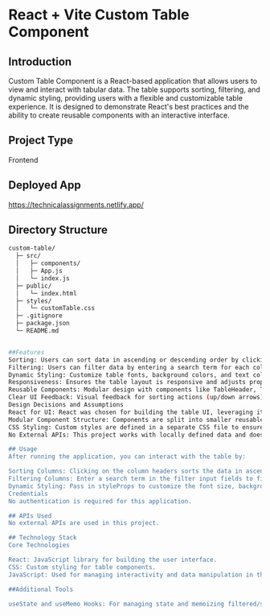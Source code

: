 # React + Vite Custom Table Component

## Introduction
Custom Table Component is a React-based application that allows users to view and interact with tabular data. The table supports sorting, filtering, and dynamic styling, providing users with a flexible and customizable table experience. It is designed to demonstrate React's best practices and the ability to create reusable components with an interactive interface.

## Project Type
Frontend

## Deployed App
https://technicalassignments.netlify.app/

## Directory Structure
```bash
custom-table/
  ├─ src/
  │   ├─ components/
  │   ├─ App.js
  │   └─ index.js
  ├─ public/
  │   └─ index.html
  ├─ styles/
  │   └─ customTable.css
  ├─ .gitignore
  ├─ package.json
  └─ README.md


##Features
Sorting: Users can sort data in ascending or descending order by clicking on the column headers.
Filtering: Users can filter data by entering a search term for each column, allowing for dynamic searching across different table columns.
Dynamic Styling: Customize table fonts, background colors, and text colors through props for a personalized UI.
Responsiveness: Ensures the table layout is responsive and adjusts properly on different screen sizes.
Reusable Components: Modular design with components like TableHeader, TableBody, TableContainer, and FilterInput to maintain clean, maintainable code.
Clear UI Feedback: Visual feedback for sorting actions (up/down arrows) and filtered columns.
Design Decisions and Assumptions
React for UI: React was chosen for building the table UI, leveraging its functional components and hooks (useState, useMemo) for managing state and UI logic.
Modular Component Structure: Components are split into smaller reusable parts (TableHeader, TableBody, etc.) for easy maintenance and scalability.
CSS Styling: Custom styles are defined in a separate CSS file to ensure clarity and maintainability.
No External APIs: This project works with locally defined data and doesn't rely on external APIs.

## Usage
After running the application, you can interact with the table by:

Sorting Columns: Clicking on the column headers sorts the data in ascending or descending order.
Filtering Columns: Enter a search term in the filter input fields to filter data in the columns based on user input.
Dynamic Styling: Pass in styleProps to customize the font size, background color, and text color of the table.
Credentials
No authentication is required for this application.

## APIs Used
No external APIs are used in this project.

## Technology Stack
Core Technologies

React: JavaScript library for building the user interface.
CSS: Custom styling for table components.
JavaScript: Used for managing interactivity and data manipulation in the table.

##Additional Tools

useState and useMemo Hooks: For managing state and memoizing filtered/sorted data to optimize performance.

